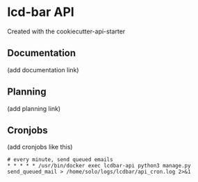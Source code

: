 # lcd-bar API

Created with the cookiecutter-api-starter

## Documentation

(add documentation link)

## Planning

(add planning link)

## Cronjobs

(add cronjobs like this)

```
# every minute, send queued emails
* * * * * /usr/bin/docker exec lcdbar-api python3 manage.py send_queued_mail > /home/solo/logs/lcdbar/api_cron.log 2>&1

```